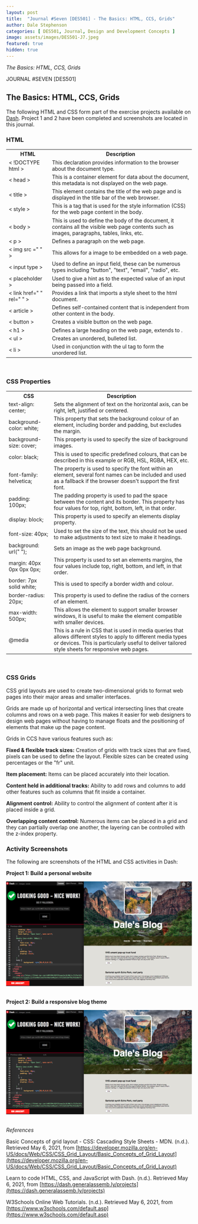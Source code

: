 ```yaml
---
layout: post
title:  "Journal #Seven [DES501] - The Basics: HTML, CCS, Grids" 
author: Dale Stephenson
categories: [ DES501, Journal, Design and Development Concepts ]
image: assets/images/DES501-J7.jpeg
featured: true
hidden: true
---
```

<i>The Basics: HTML, CCS, Grids</i>

JOURNAL #SEVEN [DES501]

<h2>The Basics: HTML, CCS, Grids</h2>
 
The following HTML and CSS form part of the exercise projects available on [Dash](https://dash.generalassemb.ly/projects). Project 1 and 2 have been completed and screenshots are located in this journal.
 
<h3>HTML</h3>
 
<table style="width:100%">
  <tr>
    <th>HTML</th>
    <th>Description</th>
  </tr>
  <tr>
    <td>< !DOCTYPE html ></td>
    <td>This declaration provides information to the browser about the document type.</td>
  </tr>
  <tr>
    <td>< head ></td>
    <td>This is a container element for data about the document, this metadata is not displayed on the web page.</td>
  </tr>
    <tr>
    <td>< title ></td>
    <td>This element contains the title of the web page and is displayed in the title bar of the web browser.</td>
  </tr>
  <tr>
    <td>< style ></td>
    <td>This is a tag that is used for the style information (CSS) for the web page content in the body.</td>
  </tr>
    <tr>
    <td>< body ></td>
    <td>This is used to define the body of the document, it contains all the visible web page contents such as images, paragraphs, tables, links, etc.</td>
  </tr>
  <tr>
    <td>< p ></td>
    <td>Defines a paragraph on the web page. </td>
  </tr>
  <tr>
    <td>< img src =" " ></td>
    <td>This allows for a image to be embedded on a web page.</td>
  </tr>
  <tr>
    <td>< input type ></td>
    <td>Used to define an input field, these can be numerous types including "button", "text", "email", "radio", etc.</td>
  </tr>
  <tr>
    <td>< placeholder ></td>
    <td>Used to give a hint as to the expected value of an input being passed into a field.</td>
  </tr>
  <tr>
    <td>< link href=" " rel=" " ></td>
    <td>Provides a link that imports a style sheet to the html document.</td>
  </tr>
  <tr>
    <td>< article ></td>
    <td>Defines self-contained content that is independent from other content in the body.</td>
  </tr>
  <tr>
    <td>< button ></td>
    <td>Creates a visible button on the web page. </td>
  </tr>
  <tr>
    <td>< h1 ></td>
    <td>Defines a large heading on the web page, extends to <h7>.</td>
  </tr>
  <tr>
    <td>< ul ></td>
    <td>Creates an unordered, bulleted list.</td>
  </tr>
  <tr>
    <td>< li ></td>
    <td>Used in conjunction with the ul tag to form the unordered list.</td>
  </tr>
</table>
<br>
 
<h3>CSS Properties</h3>
 
<table style="width:100%">
  <tr>
    <th>CSS</th>
    <th>Description</th>
  </tr>
  <tr>
    <td>text-align: center;</td>
    <td>Sets the alignment of text on the horizontal axis, can be right, left, justified or centered.</td>
  </tr>
  <tr>
    <td>background-color: white;</td>
    <td>This property that sets the background colour of an element, including border and padding, but excludes the margin.</td>
  </tr>
    <tr>
    <td>background-size: cover;</td>
    <td>This property is used to specify the size of background images.</td>
  </tr>
  <tr>
    <td>color: black;</td>
    <td>This is used to specific predefined colours, that can be described in this example or RGB, HSL, RGBA, HEX, etc.</td>
  </tr>
    <tr>
    <td>font-family: helvetica;</td>
    <td> The property is used to specify the font within an element, several font names can be included and used as a fallback if the browser doesn't support the first font.</td>
  </tr>
  <tr>
    <td>padding: 100px;</td>
    <td>The padding property is used to pad the space between the content and its border. This property has four values for top, right, bottom, left, in that order.</td>
  </tr>
  <tr>
    <td>display: block;</td>
    <td>This property is used to specify an elements display property.</td>
  </tr>
  <tr>
    <td>font-size: 40px;</td>
    <td>Used to set the size of the text, this should not be used to make adjustments to text size to make it headings.</td>
  </tr>
  <tr>
    <td>background: url(" ");</td>
    <td>Sets an image as the web page background.</td>
  </tr>
  <tr>
    <td>margin: 40px 0px 0px 0px;</td>
    <td>This property is used to set an elements margins, the four values include top, right, bottom, and left, in that order.</td>
  </tr>
  <tr>
    <td>border: 7px solid white;</td>
    <td>This is used to specify a border width and colour.</td>
  </tr>
  <tr>
    <td>border-radius: 20px;</td>
    <td>This property is used to define the radius of the corners of an element.</td>
  </tr>
  <tr>
    <td>max-width: 500px;</td>
    <td>This allows the element to support smaller browser windows, it is useful to make the element compatible with smaller devices.</td>
  </tr>
  <tr>
    <td>@media</td>
    <td>This is a rule in CSS that is used in media queries that allows different styles to apply to different media types or devices. This is particularly useful to deliver tailored style sheets for responsive web pages.</td>
  </tr>
</table><br>
 
<h3>CSS Grids</h3>
 
CSS grid layouts are used to create two-dimensional grids to format web pages into their major areas and smaller interfaces.
 
Grids are made up of horizontal and vertical intersecting lines that create columns and rows on a web page. This makes it easier for web designers to design web pages without having to manage floats and the positioning of elements that make up the page content.
 
Grids in CCS have various features such as:
 
<b>Fixed & flexible track sizes:</b> Creation of grids with track sizes that are fixed, pixels can be used to define the layout. Flexible sizes can be created using percentages or the "fr" unit.
 
<b>Item placement:</b> Items can be placed accurately into their location.
 
<b>Content held in additional tracks:</b> Ability to add rows and columns to add other features such as columns that fit inside a container.
 
<b>Alignment control:</b> Ability to control the alignment of content after it is placed inside a grid.
 
<b>Overlapping content control:</b> Numerous items can be placed in a grid and they can partially overlap one another, the layering can be controlled with the z-index property.<br>
 
<h3>Activity Screenshots</h3>
 
The following are screenshots of the HTML and CSS activities in Dash:<br>
 
<b>Project 1: Build a personal website</b><br>

<center><img src="/assets/images/DES501_PRJ1.png" alt="HTML and CSS Dash project 1"></center><br>
 
<b>Project 2: Build a responsive blog theme</b><br>

<center><img src="/assets/images/DES501_PRJ1.png" alt="HTML and CSS Dash project 2"></center><br>
 
<i>References</i><br>
 
Basic Concepts of grid layout - CSS: Cascading Style Sheets - MDN. (n.d.). Retrieved May 6, 2021, from [https://developer.mozilla.org/en-US/docs/Web/CSS/CSS_Grid_Layout/Basic_Concepts_of_Grid_Layout](https://developer.mozilla.org/en-US/docs/Web/CSS/CSS_Grid_Layout/Basic_Concepts_of_Grid_Layout)<br>
 
Learn to code HTML, CSS, and JavaScript with Dash. (n.d.). Retrieved May 6, 2021, from [https://dash.generalassemb.ly/projects](https://dash.generalassemb.ly/projects)<br>
 
W3Schools Online Web Tutorials. (n.d.). Retrieved May 6, 2021, from [https://www.w3schools.com/default.asp](https://www.w3schools.com/default.asp)